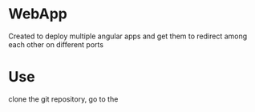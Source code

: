 # WebApp
Created to deploy multiple angular apps and get them to redirect among each other on different ports

# Use
clone the git repository, go to the 
